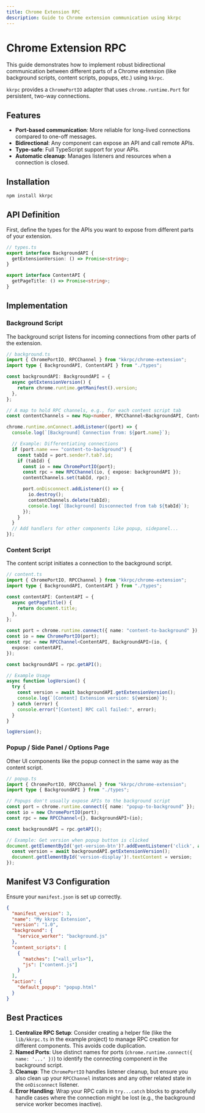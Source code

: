 ```yaml
---
title: Chrome Extension RPC
description: Guide to Chrome extension communication using kkrpc
---
```


# Chrome Extension RPC

This guide demonstrates how to implement robust bidirectional communication between different parts of a Chrome extension (like background scripts, content scripts, popups, etc.) using `kkrpc`.

`kkrpc` provides a `ChromePortIO` adapter that uses `chrome.runtime.Port` for persistent, two-way connections.

## Features

- **Port-based communication**: More reliable for long-lived connections compared to one-off messages.
- **Bidirectional**: Any component can expose an API and call remote APIs.
- **Type-safe**: Full TypeScript support for your APIs.
- **Automatic cleanup**: Manages listeners and resources when a connection is closed.

## Installation

```bash
npm install kkrpc
```

## API Definition

First, define the types for the APIs you want to expose from different parts of your extension.

```typescript
// types.ts
export interface BackgroundAPI {
  getExtensionVersion: () => Promise<string>;
}

export interface ContentAPI {
  getPageTitle: () => Promise<string>;
}
```

## Implementation

### Background Script

The background script listens for incoming connections from other parts of the extension.

```typescript
// background.ts
import { ChromePortIO, RPCChannel } from "kkrpc/chrome-extension";
import type { BackgroundAPI, ContentAPI } from "./types";

const backgroundAPI: BackgroundAPI = {
  async getExtensionVersion() {
    return chrome.runtime.getManifest().version;
  },
};

// A map to hold RPC channels, e.g., for each content script tab
const contentChannels = new Map<number, RPCChannel<BackgroundAPI, ContentAPI>>();

chrome.runtime.onConnect.addListener((port) => {
  console.log(`[Background] Connection from: ${port.name}`);

  // Example: Differentiating connections
  if (port.name === "content-to-background") {
    const tabId = port.sender?.tab?.id;
    if (tabId) {
      const io = new ChromePortIO(port);
      const rpc = new RPCChannel(io, { expose: backgroundAPI });
      contentChannels.set(tabId, rpc);

      port.onDisconnect.addListener(() => {
        io.destroy();
        contentChannels.delete(tabId);
        console.log(`[Background] Disconnected from tab ${tabId}`);
      });
    }
  }
  // Add handlers for other components like popup, sidepanel...
});
```

### Content Script

The content script initiates a connection to the background script.

```typescript
// content.ts
import { ChromePortIO, RPCChannel } from "kkrpc/chrome-extension";
import type { BackgroundAPI, ContentAPI } from "./types";

const contentAPI: ContentAPI = {
  async getPageTitle() {
    return document.title;
  },
};

const port = chrome.runtime.connect({ name: "content-to-background" });
const io = new ChromePortIO(port);
const rpc = new RPCChannel<ContentAPI, BackgroundAPI>(io, {
  expose: contentAPI,
});

const backgroundAPI = rpc.getAPI();

// Example Usage
async function logVersion() {
  try {
    const version = await backgroundAPI.getExtensionVersion();
    console.log(`[Content] Extension version: ${version}`);
  } catch (error) {
    console.error("[Content] RPC call failed:", error);
  }
}

logVersion();
```

### Popup / Side Panel / Options Page

Other UI components like the popup connect in the same way as the content script.

```typescript
// popup.ts
import { ChromePortIO, RPCChannel } from "kkrpc/chrome-extension";
import type { BackgroundAPI } from "./types";

// Popups don't usually expose APIs to the background script
const port = chrome.runtime.connect({ name: "popup-to-background" });
const io = new ChromePortIO(port);
const rpc = new RPCChannel<{}, BackgroundAPI>(io);

const backgroundAPI = rpc.getAPI();

// Example: Get version when popup button is clicked
document.getElementById('get-version-btn')?.addEventListener('click', async () => {
  const version = await backgroundAPI.getExtensionVersion();
  document.getElementById('version-display')!.textContent = version;
});
```

## Manifest V3 Configuration

Ensure your `manifest.json` is set up correctly.

```json
{
  "manifest_version": 3,
  "name": "My kkrpc Extension",
  "version": "1.0",
  "background": {
    "service_worker": "background.js"
  },
  "content_scripts": [
    {
      "matches": ["<all_urls>"],
      "js": ["content.js"]
    }
  ],
  "action": {
    "default_popup": "popup.html"
  }
}
```

## Best Practices

1.  **Centralize RPC Setup**: Consider creating a helper file (like the `lib/kkrpc.ts` in the example project) to manage RPC creation for different components. This avoids code duplication.
2.  **Named Ports**: Use distinct names for ports (`chrome.runtime.connect({ name: '...' })`) to identify the connecting component in the background script.
3.  **Cleanup**: The `ChromePortIO` handles listener cleanup, but ensure you also clean up your `RPCChannel` instances and any other related state in the `onDisconnect` listener.
4.  **Error Handling**: Wrap your RPC calls in `try...catch` blocks to gracefully handle cases where the connection might be lost (e.g., the background service worker becomes inactive).
